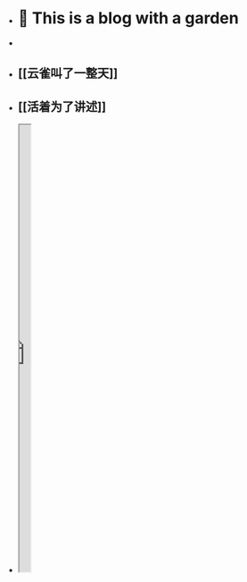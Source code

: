 - # 🏡 This is a blog with a garden
-
- ## [[云雀叫了一整天]]
- ## [[活着为了讲述]]
- <iframe src="https://httishere.gitee.io/notion/new/today-shici.html?mode=w" width="20"height="800"></iframe>